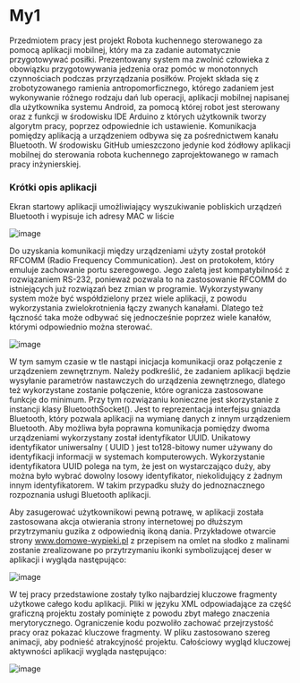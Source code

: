 # My1

Przedmiotem pracy jest projekt Robota kuchennego sterowanego za pomocą aplikacji mobilnej, który ma za zadanie automatycznie przygotowywać posiłki. Prezentowany system ma zwolnić człowieka z obowiązku przygotowywania jedzenia oraz pomóc w monotonnych czynnościach podczas przyrządzania posiłków. Projekt składa się z zrobotyzowanego ramienia antropomorficznego, którego zadaniem jest wykonywanie różnego rodzaju dań lub operacji, aplikacji mobilnej napisanej dla użytkownika systemu Android, za pomocą której robot jest sterowany oraz z funkcji w środowisku IDE Arduino z których użytkownik tworzy algorytm pracy, poprzez odpowiednie ich ustawienie. Komunikacja pomiędzy aplikacją a urządzeniem odbywa się za pośrednictwem kanału Bluetooth. W środowisku GitHub umieszczono jedynie kod źódłowy aplikacji mobilnej do sterowania robota kuchennego zaprojektowanego w ramach pracy inżynierskiej. 

### Krótki opis aplikacji

Ekran startowy aplikacji umożliwiający wyszukiwanie pobliskich urządzeń Bluetooth i wypisuje ich adresy MAC w liście

![image](https://user-images.githubusercontent.com/58587279/153871079-16948b4a-c9da-47f5-8a4e-a22ee640fa30.png)

Do uzyskania komunikacji między urządzeniami użyty został protokół RFCOMM (Radio Frequency Communication). Jest on protokołem, który emuluje zachowanie portu szeregowego. Jego zaletą jest kompatybilność z rozwiązaniem RS-232, ponieważ pozwala to na zastosowanie RFCOMM do istniejących już rozwiązań bez zmian w programie. Wykorzystywany system może być współdzielony przez wiele aplikacji, z powodu wykorzystania zwielokrotnienia łączy zwanych kanałami. Dlatego też łączność taka może odbywać się jednocześnie poprzez wiele kanałów, którymi odpowiednio można sterować. 

![image](https://user-images.githubusercontent.com/58587279/153871144-b6419dd4-dd07-46af-a0b6-253de59135b9.png)

W tym samym czasie w tle nastąpi inicjacja komunikacji oraz połączenie z urządzeniem zewnętrznym. Należy podkreślić, że zadaniem aplikacji będzie wysyłanie parametrów nastawczych do urządzenia zewnętrznego, dlatego też wykorzystane zostanie połączenie, które ogranicza zastosowane funkcje do minimum. Przy tym rozwiązaniu konieczne jest skorzystanie z instancji klasy BluetoothSocket(). Jest to reprezentacja interfejsu gniazda Bluetooth, który pozwala aplikacji na wymianę danych z innym urządzeniem Bluetooth. Aby możliwa była poprawna komunikacja pomiędzy dwoma urządzeniami wykorzystany został identyfikator UUID. Unikatowy identyfikator uniwersalny ( UUID )  jest to128-bitowy numer używany do identyfikacji informacji w systemach komputerowych. Wykorzystanie identyfikatora UUID polega na tym, że jest on wystarczająco duży, aby można było wybrać dowolny losowy identyfikator, niekolidujący z żadnym innym identyfikatorem. W takim przypadku służy do jednoznacznego rozpoznania usługi Bluetooth aplikacji. 

Aby zasugerować użytkownikowi pewną potrawę, w aplikacji została zastosowana akcja otwierania strony internetowej po dłuższym przytrzymaniu guzika z odpowiednią ikoną dania. Przykładowe otwarcie strony www.domowe-wypieki.pl z przepisem na omlet na słodko z malinami zostanie zrealizowane po przytrzymaniu ikonki symbolizującej deser w aplikacji i wygląda następująco:

![image](https://user-images.githubusercontent.com/58587279/153871327-41975ce5-4bd8-400f-808a-d5ee6db7c28f.png)

W tej pracy przedstawione zostały tylko najbardziej kluczowe fragmenty użytkowe całego kodu aplikacji. Pliki w języku XML odpowiadające za część graficzną projektu zostały pominięte z powodu zbyt małego znaczenia merytorycznego. Ograniczenie kodu pozwoliło zachować przejrzystość pracy oraz pokazać kluczowe fragmenty. W pliku zastosowano szereg animacji, aby podnieść atrakcyjność projektu. Całościowy wygląd kluczowej aktywności aplikacji wygląda następująco:

![image](https://user-images.githubusercontent.com/58587279/153871372-ad8db7d5-978d-4c53-a85f-1ae4cb75c46f.png)




